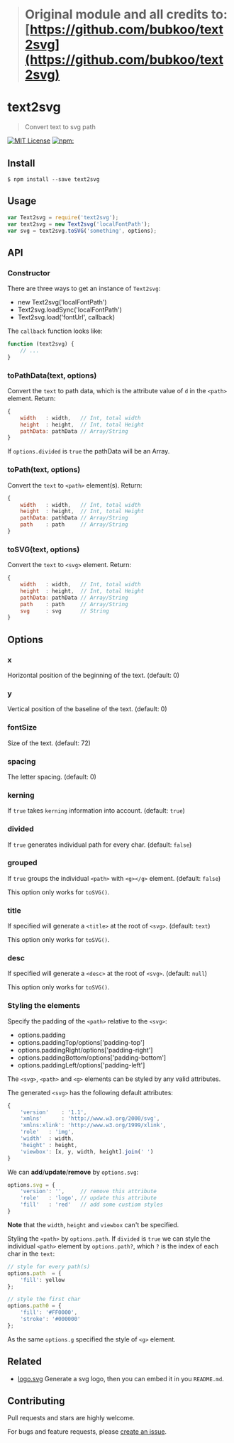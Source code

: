 
> # Original module and all credits to: [https://github.com/bubkoo/text2svg](https://github.com/bubkoo/text2svg)
# text2svg

> Convert text to svg path

[![MIT License](https://img.shields.io/badge/license-MIT_License-green.svg?style=flat-square)](https://github.com/bubkoo/text2svg/blob/master/LICENSE)
[![npm:](https://img.shields.io/npm/v/text2svg.svg?style=flat-square)](https://www.npmjs.com/packages/text2svg)


## Install

```
$ npm install --save text2svg
```

## Usage

```js
var Text2svg = require('text2svg');
var text2svg = new Text2svg('localFontPath');
var svg = text2svg.toSVG('something', options);
```

## API

### Constructor

There are three ways to get an instance of `Text2svg`:

- new Text2svg('localFontPath')
- Text2svg.loadSync('localFontPath')
- Text2svg.load('fontUrl', callback)

The `callback` function looks like:

```js
function (text2svg) {
    // ...
}
```

### toPathData(text, options)

Convert the `text` to path data, which is the attribute value of `d` in the `<path>` element. Return:

```js
{
    width   : width,   // Int, total width
    height  : height,  // Int, total Height
    pathData: pathData // Array/String
}
```

If `options.divided` is `true` the pathData will be an Array.

### toPath(text, options)

Convert the `text` to `<path>` element(s). Return:

```js
{
    width   : width,   // Int, total width
    height  : height,  // Int, total Height
    pathData: pathData // Array/String
    path    : path     // Array/String
}
```

### toSVG(text, options)

Convert the `text` to `<svg>` element. Return:

```js
{
    width   : width,   // Int, total width
    height  : height,  // Int, total Height
    pathData: pathData // Array/String
    path    : path     // Array/String
    svg     : svg      // String
}
```

## Options

### x

Horizontal position of the beginning of the text. (default: 0)

### y

Vertical position of the baseline of the text. (default: 0)

### fontSize

Size of the text. (default: 72)

### spacing

The letter spacing. (default: 0)

### kerning

 If `true` takes `kerning` information into account. (default: `true`)

### divided

If `true` generates individual path for every char. (default: `false`)

### grouped

If `true` groups the individual `<path>` with `<g></g>` element. (default: `false`)

This option only works for `toSVG()`.

### title

If specified will generate a `<title>` at the root of `<svg>`. (default: `text`)

This option only works for `toSVG()`.

### desc

If specified will generate a `<desc>` at the root of `<svg>`. (default: `null`)

This option only works for `toSVG()`.

### Styling the elements

Specify the padding of the `<path>` relative to the `<svg>`:

- options.padding
- options.paddingTop/options['padding-top']
- options.paddingRight/options['padding-right']
- options.paddingBottom/options['padding-bottom']
- options.paddingLeft/options['padding-left']

The `<svg>`, `<path>` and `<g>` elements can be styled by any valid attributes.

The generated `<svg>` has the following default attributes:

```js
{
	'version'    : '1.1',
    'xmlns'      : 'http://www.w3.org/2000/svg',
    'xmlns:xlink': 'http://www.w3.org/1999/xlink',
    'role'   : 'img',
    'width'  : width,
    'height' : height,
    'viewbox': [x, y, width, height].join(' ')
}
```

We can **add**/**update**/**remove** by `options.svg`:

```js
options.svg = {
	'version': '',     // remove this attribute
    'role'   : 'logo', // update this attribute
    'fill'   : 'red'   // add some custiom styles
}
```

**Note** that the `width`, `height` and `viewbox` can't be specified.

Styling the `<path>` by `options.path`. If `divided` is `true` we can style the individual `<path>` element by `options.path?`, which `?` is the index of each char in the `text`:

```js
// style for every path(s)
options.path  = {
    'fill': yellow
};

// style the first char
options.path0 = {
    'fill': '#FF0000',
    'stroke': '#000000'
};
```

As the same `options.g` specified the style of `<g>` element.



## Related

- [logo.svg](https://github.com/bubkoo/logo.svg) Generate a svg logo, then you can embed it in you `README.md`.


## Contributing

Pull requests and stars are highly welcome.

For bugs and feature requests, please [create an issue](https://github.com/bubkoo/text2svg/issues/new).
